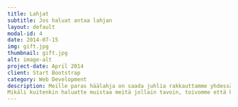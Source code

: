 ```yaml
---
title: Lahjat
subtitle: Jos haluat antaa lahjan
layout: default
modal-id: 4
date: 2014-07-15
img: gift.jpg
thumbnail: gift.jpg
alt: image-alt
project-date: April 2014
client: Start Bootstrap
category: Web Development
description: Meille paras häälahja on saada juhlia rakkauttamme yhdessä läheisimpien ihmisten kanssa. 
Mikäli kuitenkin haluatte muistaa meitä jollain tavoin, toivomme että kartutatte häälahjatiliämme, jonka aiomme käyttää seuraavaan yhteiseen seikkailuun FI04 1470 3501 0066 24.
---
```

